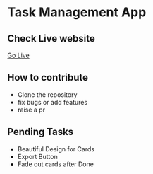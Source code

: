 # Task Management App

## Check Live website

[Go Live](https://nikhilpracto.github.io/Task-Management-App)

## How to contribute
- Clone the repository
- fix bugs or add features 
- raise a pr


## Pending Tasks

- Beautiful Design for Cards
- Export Button
- Fade out cards after Done